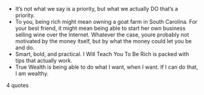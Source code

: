  - It’s not what we say is a priority, but what we actually DO that’s a priority.
 - To you, being rich might mean owning a goat farm in South Carolina. For your best friend, it might mean being able to start her own business selling wine over the Internet. Whatever the case, youre probably not motivated by the money itself, but by what the money could let you be and do.
 - Smart, bold, and practical. I Will Teach You To Be Rich is packed with tips that actually work.
 - True Wealth is being able to do what I want, when I want. If I can do that, I am wealthy.

4 quotes
